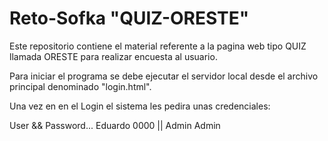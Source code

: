 # Reto-Sofka "QUIZ-ORESTE"

Este repositorio contiene el material referente a la pagina web tipo QUIZ llamada ORESTE para realizar encuesta al usuario.

Para iniciar el programa se debe ejecutar el servidor local desde el archivo principal denominado "login.html".

Una vez en en el Login el sistema les pedira unas credenciales:

User  &&  Password... 
Eduardo    0000   || 
Admin      Admin
